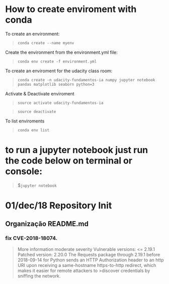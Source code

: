 # How to create enviroment with conda

To create an environment:

>`conda create --name myenv`

Create the environment from the environment.yml file:

>`conda env create -f environment.yml`

To create an enviroment for the udacity class room:
>`conda create -n udacity-fundamentos-ia numpy jupyter notebook  pandas matplotlib seaborn python=3`

Activate & Deactivate enviroment

>`source activate udacity-fundamentos-ia`

>`source deactivate`

To list enviroments

>`conda env list`


# to run a jupyter notebook just run the code below on terminal or console:
>$`jupyter notebook`






# 01/dec/18 Repository Init


## Organização README.md


### fix CVE-2018-18074.
>More information
>moderate severity
>Vulnerable versions: <= 2.19.1
>Patched version: 2.20.0
>The Requests package through 2.19.1 before 2018-09-14 for Python sends an HTTP Authorization header to an http URI upon receiving a same-hostname https-to-http redirect, which makes it easier for remote attackers to >discover credentials by sniffing the network.
